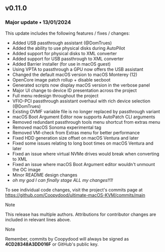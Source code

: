## v0.11.0

### Major update • 13/01/2024

This update includes the following features / fixes / changes:

- Added USB passthrough assistant (@DomTrues)
- Added the ability to use physical disks during AutoPilot
- Added support for physical disks to XML converter
- Added support for USB passthrough to XML converter
- Added Barrier installer (for use in macOS guest)
- Using VPTA to passthrough a GPU now offers the USB assistant
- Changed the default macOS version to macOS Monterey (12)
- OpenCore image patch rollup + disable secboot
- Generated scripts now display macOS version in the verbose panel
- Major UI change to device ID presentation across the project
- Full menu redesign throughout the project
- VFIO-PCI passthrough assistant overhaul with rich device selection (@DomTrues)
- Existing OVMF variable file is no longer replaced by passthrough variant
- macOS Boot Argument Editor now supports AutoPatch CLI arguments
- Removed redundant passthrough tools menu shortcut from extras menu
- Removed macOS Sonoma experimental tag
- Removed VM-check from Extras menu for better performance
- Fixed HDD generation size offset on macOS Ventura and later
- Fixed some issues relating to long boot times on macOS Ventura and later
- Fixed an issue where virtual NVMe drives would break when converting to XML
- Fixed an issue where macOS Boot Argument editor wouldn't unmount the OC image
- Minor README design changes
- *oh my god I can finally stage ALL my changes!!1!*

To see individual code changes, visit the project's commits page at <https://github.com/Coopydood/ultimate-macOS-KVM/commits/main>

> [!NOTE]
> This release has multiple authors. Attributions for contributor changes are included in relevant lines above.

> [!NOTE]
> Remember, commits by Coopydood will always be signed as **4CD28348A3DD016F** or GitHub's public key.